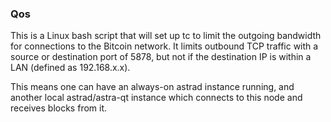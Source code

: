 ### Qos ###

This is a Linux bash script that will set up tc to limit the outgoing bandwidth for connections to the Bitcoin network. It limits outbound TCP traffic with a source or destination port of 5878, but not if the destination IP is within a LAN (defined as 192.168.x.x).

This means one can have an always-on astrad instance running, and another local astrad/astra-qt instance which connects to this node and receives blocks from it.
